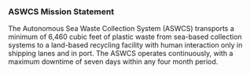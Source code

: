 ### ASWCS Mission Statement

The Autonomous Sea Waste Collection System (ASWCS) transports a minimum of 6,460 cubic feet of plastic waste from sea-based collection systems to a land-based recycling facility with human interaction only in shipping lanes and in port. The ASWCS operates continuously, with a maximum downtime of seven days within any four month period.
